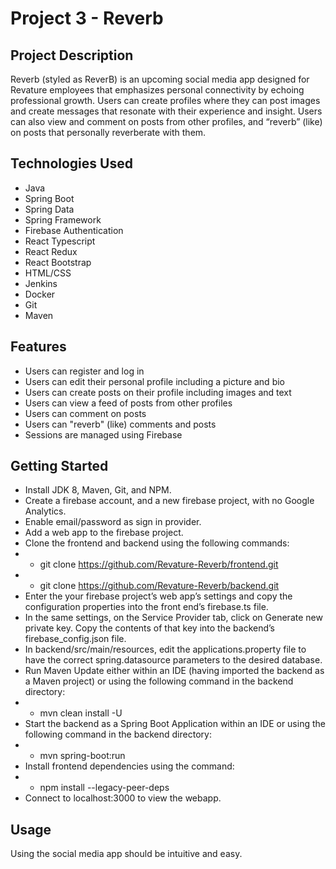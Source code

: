 # Project 3 - Reverb

## Project Description

Reverb (styled as ReverB) is an upcoming social media app designed for Revature employees that emphasizes personal connectivity by echoing professional growth. Users can create profiles where they can post images and create messages that resonate with their experience and insight. Users can also view and comment on posts from other profiles, and “reverb” (like) on posts that personally reverberate with them.

## Technologies Used

* Java
* Spring Boot
* Spring Data
* Spring Framework
* Firebase Authentication
* React Typescript
* React Redux
* React Bootstrap
* HTML/CSS
* Jenkins
* Docker
* Git
* Maven

## Features

* Users can register and log in
* Users can edit their personal profile including a picture and bio
* Users can create posts on their profile including images and text
* Users can view a feed of posts from other profiles
* Users can comment on posts
* Users can "reverb" (like) comments and posts
* Sessions are managed using Firebase

## Getting Started
   
* Install JDK 8, Maven, Git, and NPM.
* Create a firebase account, and a new firebase project, with no Google Analytics.
* Enable email/password as sign in provider.
* Add a web app to the firebase project.
* Clone the frontend and backend using the following commands:
* * git clone https://github.com/Revature-Reverb/frontend.git
* * git clone https://github.com/Revature-Reverb/backend.git
* Enter the your firebase project’s web app’s settings and copy the configuration properties into the front end’s firebase.ts file.
* In the same settings, on the Service Provider tab, click on Generate new private key. Copy the contents of that key into the backend’s firebase_config.json file. 
* In backend/src/main/resources, edit the applications.property file to have the correct spring.datasource parameters to the desired database.
* Run Maven Update either within an IDE (having imported the backend as a Maven project) or using the following command in the backend directory:
* * mvn clean install -U
* Start the backend as a Spring Boot Application within an IDE or using the following command in the backend directory:
* * mvn spring-boot:run
* Install frontend dependencies using the command:
* * npm install --legacy-peer-deps
* Connect to localhost:3000 to view the webapp.

## Usage

Using the social media app should be intuitive and easy.
